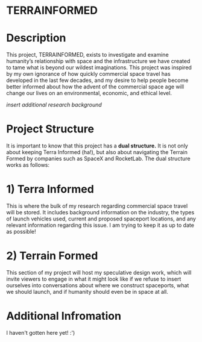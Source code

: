 # TERRAINFORMED

# Description<br>
This project, TERRAINFORMED, exists to investigate and examine humanity’s relationship with space and the infrastructure we have created to tame what is beyond our wildest imaginations. This project was inspired by my own ignorance of how quickly commercial space travel has developed in the last few decades, and my desire to help people become better informed about how the advent of the commercial space age will change our lives on an environmental, economic, and ethical level.<br>

*insert additional research background*<br>

# Project Structure<br>
It is important to know that this project has a **dual structure.** It is not only about keeping Terra Informed (ha!), but also about navigating the Terrain Formed by companies such as SpaceX and RocketLab. The dual structure works as follows:<br>

# 1) Terra Informed<br>
This is where the bulk of my research regarding commercial space travel will be stored. It includes background information on the industry, the types of launch vehicles used, current and proposed spaceport locations, and any relevant information regarding this issue. I am trying to keep it as up to date as possible!<br>

# 2) Terrain Formed<br>
This section of my project will host my speculative design work, which will invite viewers to engage in what it might look like if we refuse to insert ourselves into conversations about where we construct spaceports, what we should launch, and if humanity should even be in space at all. <br>

# Additional Infromation<br>
I haven't gotten here yet! :')
